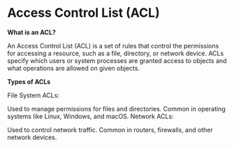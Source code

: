 # Access Control List (ACL)

**What is an ACL?**

An Access Control List (ACL) is a set of rules that control the permissions for accessing a resource, such as a file, directory, or network device. ACLs specify which users or system processes are granted access to objects and what operations are allowed on given objects.

**Types of ACLs**

File System ACLs:

Used to manage permissions for files and directories.
Common in operating systems like Linux, Windows, and macOS.
Network ACLs:

Used to control network traffic.
Common in routers, firewalls, and other network devices.
